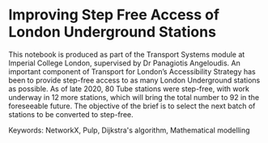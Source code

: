 # Improving Step Free Access of London Underground Stations

This notebook is produced as part of the Transport Systems module at Imperial College London, supervised by Dr Panagiotis Angeloudis. An important component of Transport for London’s Accessibility Strategy has been to provide step-free access to as many London Underground stations as possible. As of late 2020, 80 Tube stations were step-free, with work underway in 12 more stations, which will bring the total number to 92 in the foreseeable future. The objective of the brief is to select the next batch of stations to be converted to step-free.

Keywords: NetworkX, Pulp, Dijkstra's algorithm, Mathematical modelling
